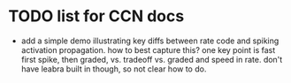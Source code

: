 # TODO list for CCN docs

* add a simple demo illustrating key diffs between rate code and spiking activation propagation. how to best capture this? one key point is fast first spike, then graded, vs. tradeoff vs. graded and speed in rate. don't have leabra built in though, so not clear how to do.


